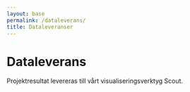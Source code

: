 ```yaml
---
layout: base
permalink: /dataleverans/
title: Dataleveranser
---
```


# Dataleverans
Projektresultat levereras till vårt visualiseringsverktyg Scout. 



